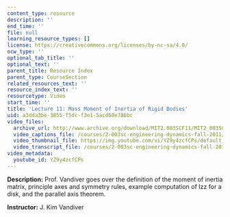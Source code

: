 ```yaml
---
content_type: resource
description: ''
end_time: ''
file: null
learning_resource_types: []
license: https://creativecommons.org/licenses/by-nc-sa/4.0/
ocw_type: ''
optional_tab_title: ''
optional_text: ''
parent_title: Resource Index
parent_type: CourseSection
related_resources_text: ''
resource_index_text: ''
resourcetype: Video
start_time: ''
title: 'Lecture 11: Mass Moment of Inertia of Rigid Bodies'
uid: a3dda3be-3855-f5dc-f3e1-5acd60e786bc
video_files:
  archive_url: http://www.archive.org/download/MIT2.003SCF11/MIT2_003SCF11_lec11_300k.mp4
  video_captions_file: /courses/2-003sc-engineering-dynamics-fall-2011/9c9b19a47e4653a6890f8cfb8596d813_YZ9y4zcfCPs.vtt
  video_thumbnail_file: https://img.youtube.com/vi/YZ9y4zcfCPs/default.jpg
  video_transcript_file: /courses/2-003sc-engineering-dynamics-fall-2011/eaa881d679fcfd44aeb0e19ddce0038d_YZ9y4zcfCPs.pdf
video_metadata:
  youtube_id: YZ9y4zcfCPs
---
```


**Description:** Prof. Vandiver goes over the definition of the moment of inertia matrix, principle axes and symmetry rules, example computation of Izz for a disk, and the parallel axis theorem.

**Instructor:** J. Kim Vandiver

